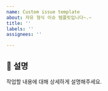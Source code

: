 ```yaml
---
name: Custom issue template
about: 자유 형식 이슈 템플릿입니다~.~
title: ''
labels: ''
assignees: ''

---
```


## 🔨 설명
작업할 내용에 대해 상세하게 설명해주세요.
